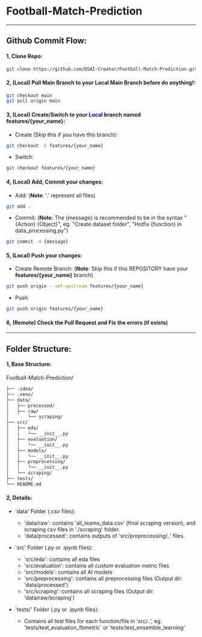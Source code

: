 # Football-Match-Prediction
---
## Github Commit Flow:
#### 1, Clone Repo:
```bash
git clone https://github.com/DSAI-Creator/Football-Match-Prediction.git
```

#### 2, (Local) Pull **Main Branch** to your **Local Main Branch** before do anything!:
```bash
git checkout main
git pull origin main
```

#### 3, (Local) Create/Switch to your <span style="color: blue; font-weight: bold;">Local</span> branch named **features/{your_name}**:
- Create (Skip this if you have this branch):
```bash
git checkout -b features/{your_name}
```

- Switch:
```bash
git checkout features/{your_name}
```

#### 4, (Local) Add, Commit your changes:
- Add:
(**Note**: '.' represent all files)
```bash
git add .
```

- Commit:
(**Note**: The {message} is recommended to be in the syntax "{Action} {Object}", eg. "Create dataset folder", "Hotfix {function} in data_processing.py")
```bash
git commit -m {message}
```

#### 5, (Local) Push your changes:
- Create Remote Branch:
(**Note**: Skip this if this REPOSITORY have your **features/{your_name}** branch)
```bash
git push origin --set-upstream features/{your_name}
```

- Push:
```bash
git push origin features/{your_name}
```

#### 6, (Remote) Check the Pull Request and Fix the errors (if exists)
---
## Folder Structure:
#### 1, Base Structure:
Football-Match-Prediction/
```bash
├── .idea/
├── .venv/
├── data/
│   ├── processed/
│   ├── raw/
│       └── scraping/
├── src/
│   ├── eda/
│   │   └── __init__.py
│   ├── evaluation/
│   │   └── __init__.py
│   ├── models/
│   │   └── __init__.py
│   ├── preprocessing/
│   │   └── __init__.py
│   └── scraping/
├── tests/
└── README.md
```

#### 2, Details:
- 'data' Folder (.csv files):
  + 'data/raw': contains 'all_teams_data.csv' (final scraping version), and scraping csv files in './scraping' folder.
  + 'data/processed': contains outputs of 'src/preprocessing/..' files.

- 'src' Folder (.py or .ipynb files):
  + 'src/eda': contains all eda files
  + 'src/evaluation': contains all custom evaluation metric files
  + 'src/models': contains all AI models
  + 'src/preprocessing': contains all preprocessing files (Output dir: 'data/processed')
  + 'src/scraping': contains all scraping files (Output dir: 'data/raw/scraping')

- 'tests/' Folder (.py or .ipynb files):
  + Contains all test files for each function/file in 'src/..', eg. 'tests/test_evaluation_fbmetric' or 'tests/test_ensemble_learning'
